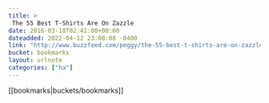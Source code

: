 ```yaml
---
title: > 
 The 55 Best T-Shirts Are On Zazzle
date: 2016-03-18T02:41:08+00:00
dateadded: 2022-04-12 23:08:08 -0400
link: "http://www.buzzfeed.com/peggy/the-55-best-t-shirts-are-on-zazzle#.xrrN7k3y2"
bucket: bookmarks
layout: urlnote
categories: ["ha"]
--- 
```

 <!-- end excerpt --> 
 [[bookmarks|buckets/bookmarks]]
